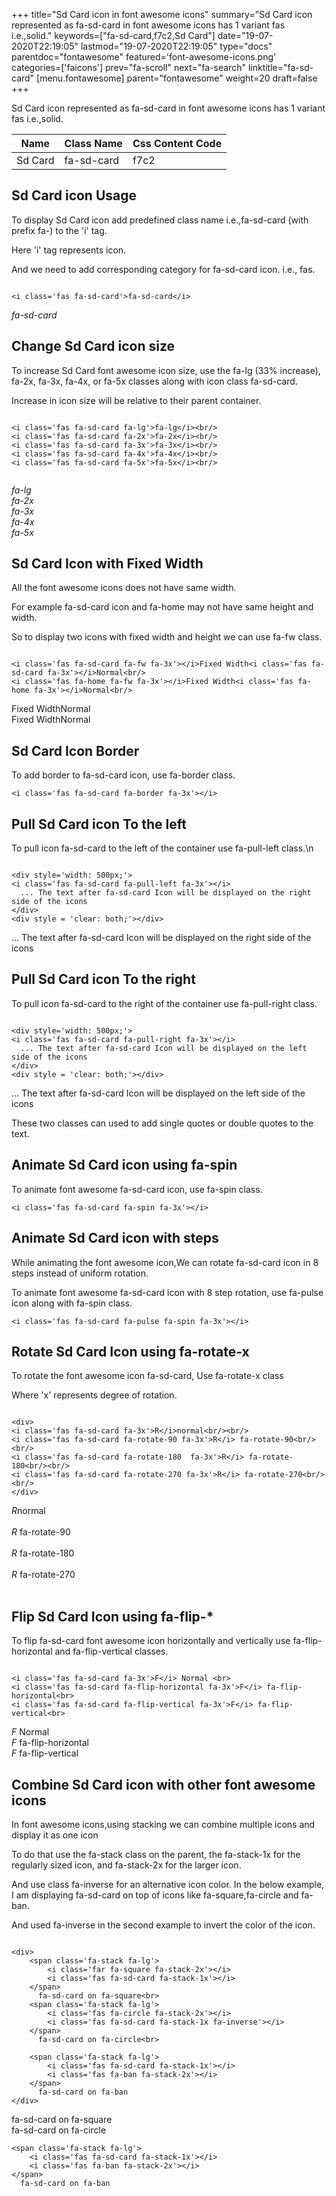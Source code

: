 +++
title="Sd Card icon in font awesome icons"
summary="Sd Card icon represented as fa-sd-card in font awesome icons has 1 variant fas i.e.,solid."
keywords=["fa-sd-card,f7c2,Sd Card"]
date="19-07-2020T22:19:05"
lastmod="19-07-2020T22:19:05"
type="docs"
parentdoc="fontawesome"
featured='font-awesome-icons.png'
categories=['faicons']
prev="fa-scroll"
next="fa-search"
linktitle="fa-sd-card"
[menu.fontawesome]
parent="fontawesome"
weight=20
draft=false
+++


Sd Card icon represented as fa-sd-card in font awesome icons has 1 variant fas i.e.,solid.

<div class='table-responsive'><table class='table'><thead><tr><th>Name</th><th>Class Name</th><th>Css Content Code</th></tr></thead><tbody><tr><td>Sd Card</td><td>fa-sd-card</td><td>f7c2</td></tr></tbody></table></div>



## Sd Card icon Usage

To display Sd Card icon add predefined class name i.e.,fa-sd-card (with prefix fa-) to the 'i' tag.

Here 'i' tag represents icon.

And we need to add corresponding category for fa-sd-card icon. i.e., fas.


```

<i class='fas fa-sd-card'>fa-sd-card</i>
```

<i class='fas fa-sd-card'>fa-sd-card</i>




## Change Sd Card icon size
To increase Sd Card font awesome icon size, use the fa-lg (33% increase), fa-2x, fa-3x, fa-4x, or fa-5x classes along with icon class fa-sd-card.

Increase in icon size will be relative to their parent container. 

```

<i class='fas fa-sd-card fa-lg'>fa-lg</i><br/>
<i class='fas fa-sd-card fa-2x'>fa-2x</i><br/>
<i class='fas fa-sd-card fa-3x'>fa-3x</i><br/>
<i class='fas fa-sd-card fa-4x'>fa-4x</i><br/>
<i class='fas fa-sd-card fa-5x'>fa-5x</i><br/>
            
```

<i class='fas fa-sd-card fa-lg'>fa-lg</i><br/>
<i class='fas fa-sd-card fa-2x'>fa-2x</i><br/>
<i class='fas fa-sd-card fa-3x'>fa-3x</i><br/>
<i class='fas fa-sd-card fa-4x'>fa-4x</i><br/>
<i class='fas fa-sd-card fa-5x'>fa-5x</i><br/>
            



## Sd Card Icon with Fixed Width 

All the font awesome icons does not have same width.

For example fa-sd-card icon and fa-home may not have same height and width.

So to display two icons with fixed width and height we can use fa-fw class.


```

<i class='fas fa-sd-card fa-fw fa-3x'></i>Fixed Width<i class='fas fa-sd-card fa-3x'></i>Normal<br/>
<i class='fas fa-home fa-fw fa-3x'></i>Fixed Width<i class='fas fa-home fa-3x'></i>Normal<br/>
```

<i class='fas fa-sd-card fa-fw fa-3x'></i>Fixed Width<i class='fas fa-sd-card fa-3x'></i>Normal<br/>
<i class='fas fa-home fa-fw fa-3x'></i>Fixed Width<i class='fas fa-home fa-3x'></i>Normal<br/>



## Sd Card Icon Border 

To add border to fa-sd-card icon, use fa-border class.


```
<i class='fas fa-sd-card fa-border fa-3x'></i>

```
<i class='fas fa-sd-card fa-border fa-3x'></i>





## Pull Sd Card icon To the left

To pull icon fa-sd-card to the left of the container use fa-pull-left class.\n

```

<div style='width: 500px;'>
<i class='fas fa-sd-card fa-pull-left fa-3x'></i>
  ... The text after fa-sd-card Icon will be displayed on the right side of the icons
</div>
<div style = 'clear: both;'></div>
```

<div style='width: 500px;'>
<i class='fas fa-sd-card fa-pull-left fa-3x'></i>
  ... The text after fa-sd-card Icon will be displayed on the right side of the icons
</div>
<div style = 'clear: both;'></div>




## Pull Sd Card icon To the right
To pull icon fa-sd-card to the right of the container use fa-pull-right class.

```

<div style='width: 500px;'>
<i class='fas fa-sd-card fa-pull-right fa-3x'></i>
  ... The text after fa-sd-card Icon will be displayed on the left side of the icons
</div>
<div style = 'clear: both;'></div>
```

<div style='width: 500px;'>
<i class='fas fa-sd-card fa-pull-right fa-3x'></i>
  ... The text after fa-sd-card Icon will be displayed on the left side of the icons
</div>
<div style = 'clear: both;'></div>

These two classes can used to add single quotes or double quotes to the text.


## Animate Sd Card icon using fa-spin
To animate font awesome fa-sd-card icon, use fa-spin class.

```
<i class='fas fa-sd-card fa-spin fa-3x'></i>
```
<i class='fas fa-sd-card fa-spin fa-3x'></i>




## Animate Sd Card icon with steps
While animating the font awesome icon,We can rotate fa-sd-card icon in 8 steps instead of uniform rotation.

To animate font awesome fa-sd-card icon with 8 step rotation, use fa-pulse icon along with fa-spin class.


```
<i class='fas fa-sd-card fa-pulse fa-spin fa-3x'></i>

```
<i class='fas fa-sd-card fa-pulse fa-spin fa-3x'></i>





## Rotate Sd Card Icon using fa-rotate-x
To rotate the font awesome icon fa-sd-card, Use fa-rotate-x class

Where 'x' represents degree of rotation.


```

<div>
<i class='fas fa-sd-card fa-3x'>R</i>normal<br/><br/>
<i class='fas fa-sd-card fa-rotate-90 fa-3x'>R</i> fa-rotate-90<br/><br/> 
<i class='fas fa-sd-card fa-rotate-180  fa-3x'>R</i> fa-rotate-180<br/><br/> 
<i class='fas fa-sd-card fa-rotate-270 fa-3x'>R</i> fa-rotate-270<br/><br/>
</div>
```

<div>
<i class='fas fa-sd-card fa-3x'>R</i>normal<br/><br/>
<i class='fas fa-sd-card fa-rotate-90 fa-3x'>R</i> fa-rotate-90<br/><br/> 
<i class='fas fa-sd-card fa-rotate-180  fa-3x'>R</i> fa-rotate-180<br/><br/> 
<i class='fas fa-sd-card fa-rotate-270 fa-3x'>R</i> fa-rotate-270<br/><br/>
</div>




## Flip Sd Card Icon using fa-flip-*
To flip fa-sd-card font awesome icon horizontally and vertically use fa-flip-horizontal and fa-flip-vertical classes. 

```

<i class='fas fa-sd-card fa-3x'>F</i> Normal <br>
<i class='fas fa-sd-card fa-flip-horizontal fa-3x'>F</i> fa-flip-horizontal<br>
<i class='fas fa-sd-card fa-flip-vertical fa-3x'>F</i> fa-flip-vertical<br>
```

<i class='fas fa-sd-card fa-3x'>F</i> Normal <br>
<i class='fas fa-sd-card fa-flip-horizontal fa-3x'>F</i> fa-flip-horizontal<br>
<i class='fas fa-sd-card fa-flip-vertical fa-3x'>F</i> fa-flip-vertical<br>




## Combine Sd Card icon with other font awesome icons
In font awesome icons,using stacking we can combine multiple icons and display it as one icon 

To do that use the fa-stack class on the parent, the fa-stack-1x for the regularly sized icon, and fa-stack-2x for the larger icon.

And use class fa-inverse for an alternative icon color. 
In the below example, I am displaying fa-sd-card on top of icons like fa-square,fa-circle and fa-ban.

And used fa-inverse in the second example to invert the color of the icon.

```

<div>
    <span class='fa-stack fa-lg'>
        <i class='far fa-square fa-stack-2x'></i>
        <i class='fas fa-sd-card fa-stack-1x'></i>
    </span>
      fa-sd-card on fa-square<br>
    <span class='fa-stack fa-lg'>
        <i class='fas fa-circle fa-stack-2x'></i>
        <i class='fas fa-sd-card fa-stack-1x fa-inverse'></i>
    </span>
      fa-sd-card on fa-circle<br>

    <span class='fa-stack fa-lg'>
        <i class='fas fa-sd-card fa-stack-1x'></i>
        <i class='fas fa-ban fa-stack-2x'></i>
    </span>
      fa-sd-card on fa-ban
</div>
```

<div>
    <span class='fa-stack fa-lg'>
        <i class='far fa-square fa-stack-2x'></i>
        <i class='fas fa-sd-card fa-stack-1x'></i>
    </span>
      fa-sd-card on fa-square<br>
    <span class='fa-stack fa-lg'>
        <i class='fas fa-circle fa-stack-2x'></i>
        <i class='fas fa-sd-card fa-stack-1x fa-inverse'></i>
    </span>
      fa-sd-card on fa-circle<br>

    <span class='fa-stack fa-lg'>
        <i class='fas fa-sd-card fa-stack-1x'></i>
        <i class='fas fa-ban fa-stack-2x'></i>
    </span>
      fa-sd-card on fa-ban
</div>






